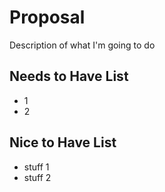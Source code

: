 # Proposal

Description of what I'm going to do

## Needs to Have List

- 1
- 2

## Nice to Have List

- stuff 1
- stuff 2
